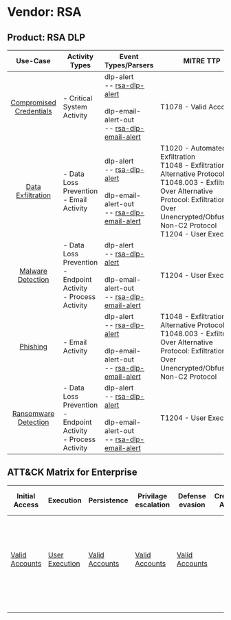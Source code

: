 Vendor: RSA
===========
Product: RSA DLP
----------------
|                                 Use-Case                                  | Activity Types                                                      | Event Types/Parsers                                                                                                                                                                        | MITRE TTP                                                                                                                                                                                                                      | Content                     |
|:-------------------------------------------------------------------------:| ------------------------------------------------------------------- | ------------------------------------------------------------------------------------------------------------------------------------------------------------------------------------------ | ------------------------------------------------------------------------------------------------------------------------------------------------------------------------------------------------------------------------------ | --------------------------- |
| [Compromised Credentials](../UseCases/usecase_compromised_credentials.md) | - Critical System Activity                                          |  dlp-alert<br> -- [rsa-dlp-alert](../Parsers/parserContent_rsa-dlp-alert.md)<br><br> dlp-email-alert-out<br> -- [rsa-dlp-email-alert](../Parsers/parserContent_rsa-dlp-email-alert.md)<br> | T1078 - Valid Accounts<br>                                                                                                                                                                                                     |  - 1 Rules<br>              |
|       [Data Exfiltration](../UseCases/usecase_data_exfiltration.md)       | - Data Loss Prevention<br>- Email Activity                          |  dlp-alert<br> -- [rsa-dlp-alert](../Parsers/parserContent_rsa-dlp-alert.md)<br><br> dlp-email-alert-out<br> -- [rsa-dlp-email-alert](../Parsers/parserContent_rsa-dlp-email-alert.md)<br> | T1020 - Automated Exfiltration<br>T1048 - Exfiltration Over Alternative Protocol<br>T1048.003 - Exfiltration Over Alternative Protocol: Exfiltration Over Unencrypted/Obfuscated Non-C2 Protocol<br>T1204 - User Execution<br> |  - 47 Rules<br> - 10 Models |
|       [Malware Detection](../UseCases/usecase_malware_detection.md)       | - Data Loss Prevention<br>- Endpoint Activity<br>- Process Activity |  dlp-alert<br> -- [rsa-dlp-alert](../Parsers/parserContent_rsa-dlp-alert.md)<br><br> dlp-email-alert-out<br> -- [rsa-dlp-email-alert](../Parsers/parserContent_rsa-dlp-email-alert.md)<br> | T1204 - User Execution<br>                                                                                                                                                                                                     |  - 5 Rules<br> - 1 Models   |
|                [Phishing](../UseCases/usecase_phishing.md)                | - Email Activity                                                    |  dlp-alert<br> -- [rsa-dlp-alert](../Parsers/parserContent_rsa-dlp-alert.md)<br><br> dlp-email-alert-out<br> -- [rsa-dlp-email-alert](../Parsers/parserContent_rsa-dlp-email-alert.md)<br> | T1048 - Exfiltration Over Alternative Protocol<br>T1048.003 - Exfiltration Over Alternative Protocol: Exfiltration Over Unencrypted/Obfuscated Non-C2 Protocol<br>                                                             |  - 7 Rules<br> - 2 Models   |
|    [Ransomware Detection](../UseCases/usecase_ransomware_detection.md)    | - Data Loss Prevention<br>- Endpoint Activity<br>- Process Activity |  dlp-alert<br> -- [rsa-dlp-alert](../Parsers/parserContent_rsa-dlp-alert.md)<br><br> dlp-email-alert-out<br> -- [rsa-dlp-email-alert](../Parsers/parserContent_rsa-dlp-email-alert.md)<br> | T1204 - User Execution<br>                                                                                                                                                                                                     |  - 5 Rules<br> - 1 Models   |

ATT&CK Matrix for Enterprise
----------------------------
| Initial Access                                                      | Execution                                                           | Persistence                                                         | Privilage escalation                                                | Defense evasion                                                     | Credential Access | Discovery | Lateral Movement | Collection | Command and Control | Exfiltration                                                                                                                                                                                                                                                                                                                    | Impact |
| ------------------------------------------------------------------- | ------------------------------------------------------------------- | ------------------------------------------------------------------- | ------------------------------------------------------------------- | ------------------------------------------------------------------- | ----------------- | --------- | ---------------- | ---------- | ------------------- | ------------------------------------------------------------------------------------------------------------------------------------------------------------------------------------------------------------------------------------------------------------------------------------------------------------------------------- | ------ |
| [Valid Accounts](https://attack.mitre.org/techniques/T1078)<br><br> | [User Execution](https://attack.mitre.org/techniques/T1204)<br><br> | [Valid Accounts](https://attack.mitre.org/techniques/T1078)<br><br> | [Valid Accounts](https://attack.mitre.org/techniques/T1078)<br><br> | [Valid Accounts](https://attack.mitre.org/techniques/T1078)<br><br> |                   |           |                  |            |                     | [Exfiltration Over Alternative Protocol](https://attack.mitre.org/techniques/T1048)<br><br>[Exfiltration Over Alternative Protocol: Exfiltration Over Unencrypted/Obfuscated Non-C2 Protocol](https://attack.mitre.org/techniques/T1048/003)<br><br>[Automated Exfiltration](https://attack.mitre.org/techniques/T1020)<br><br> |        |